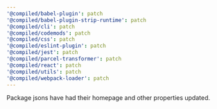 ```yaml
---
'@compiled/babel-plugin': patch
'@compiled/babel-plugin-strip-runtime': patch
'@compiled/cli': patch
'@compiled/codemods': patch
'@compiled/css': patch
'@compiled/eslint-plugin': patch
'@compiled/jest': patch
'@compiled/parcel-transformer': patch
'@compiled/react': patch
'@compiled/utils': patch
'@compiled/webpack-loader': patch
---
```


Package jsons have had their homepage and other properties updated.
